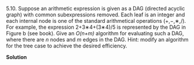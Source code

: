 5.10. Suppose an arithmetic expression is given as a DAG (directed acyclic graph) with common subexpressions removed. Each leaf is an integer and each 
internal node is one of the standard arithmetical operations (+,−,∗,/). For example, the expression 2+3∗4+(3∗4)/5 is represented by the DAG in Figure b 
(see book). Give an *O(n+m)* algorithm for evaluating such a DAG, where there are *n* nodes and *m* edges in the DAG. 
Hint: modify an algorithm for the tree case to achieve the desired efficiency.

**Solution**